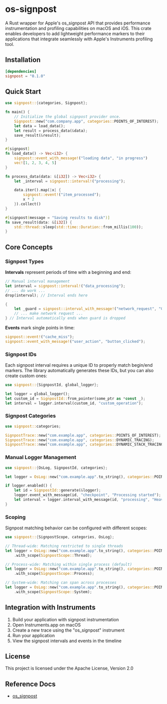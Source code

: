 # os-signpost

A Rust wrapper for Apple's os_signpost API that provides performance instrumentation and profiling capabilities on macOS and iOS. This crate enables developers to add lightweight performance markers to their applications that integrate seamlessly with Apple's Instruments profiling tool.

## Installation

```toml
[dependencies]
signpost = "0.1.0"
```

## Quick Start

```rust
use signpost::{categories, Signpost};

fn main() {
    // Initialize the global signpost provider once.
    Signpost::new("com.company.app", categories::POINTS_OF_INTEREST);
    let data = load_data();
    let result = process_data(&data);
    save_result(&result);
}

#[signpost]
fn load_data() -> Vec<i32> {
    signpost::event_with_message!("loading data", "in progress")
    vec![1, 2, 3, 4, 5]
}

fn process_data(data: &[i32]) -> Vec<i32> {
    let _interval = signpost::interval!("processing");

    data.iter().map(|x| {
        signpost::event!("item_processed");
        x * 2
    }).collect()
}

#[signpost(message = "Saving results to disk")]
fn save_result(data: &[i32]) {
    std::thread::sleep(std::time::Duration::from_millis(100));
}
```

## Core Concepts

### Signpost Types

**Intervals** represent periods of time with a beginning and end:

```rust
// Manual interval management
let interval = signpost::interval!("data_processing");
// ... do work ...
drop(interval); // Interval ends here

{
    let _guard = signpost::interval_with_message!("network_request", "GET /api/users");
    // ... make network request ...
} // Interval automatically ends when guard is dropped
```

**Events** mark single points in time:

```rust
signpost::event!("cache_miss");
signpost::event_with_message!("user_action", "button_clicked");
```

### Signpost IDs

Each signpost interval requires a unique ID to properly match begin/end markers. The library automatically generates these IDs, but you can also create custom ones:

```rust
use signpost::{SignpostId, global_logger};

let logger = global_logger();
let custom_id = SignpostId::from_pointer(some_ptr as *const _);
let interval = logger.interval(custom_id, "custom_operation");
```

### Signpost Categories

```rust
use signpost::categories;

SignpostTrace::new("com.example.app", categories::POINTS_OF_INTEREST);
SignpostTrace::new("com.example.app", categories::DYNAMIC_TRACING);
SignpostTrace::new("com.example.app", categories::DYNAMIC_STACK_TRACING);
```

### Manual Logger Management

```rust
use signpost::{OsLog, SignpostId, categories};

let logger = OsLog::new("com.example.app".to_string(), categories::POINTS_OF_INTEREST);

if logger.enabled() {
    let id = SignpostId::generate(&logger);
    logger.event_with_message(id, "checkpoint", "Processing started");
    let interval = logger.interval_with_message(id, "processing", "Heavy computation");
}
```

### Scoping

Signpost matching behavior can be configured with different scopes:

```rust
use signpost::{SignpostScope, categories, OsLog};

// Thread-wide: Matching restricted to single threads
let logger = OsLog::new("com.example.app".to_string(), categories::POINTS_OF_INTEREST)
    .with_scope(SignpostScope::Thread);

// Process-wide: Matching within single process (default)
let logger = OsLog::new("com.example.app".to_string(), categories::POINTS_OF_INTEREST)
    .with_scope(SignpostScope::Process);

// System-wide: Matching can span across processes
let logger = OsLog::new("com.example.app".to_string(), categories::POINTS_OF_INTEREST)
    .with_scope(SignpostScope::System);
```

## Integration with Instruments

1. Build your application with signpost instrumentation
2. Open Instruments.app on macOS
3. Create a new trace using the "os_signpost" instrument
4. Run your application
5. View the signpost intervals and events in the timeline

## License

This project is licensed under the Apache License, Version 2.0

## Reference Docs

- [os_signpost](https://developer.apple.com/documentation/os/recording-performance-data)
